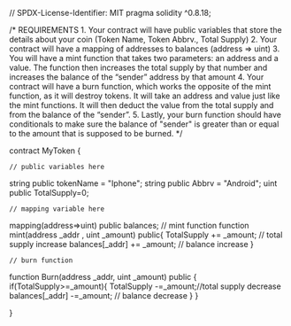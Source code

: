 // SPDX-License-Identifier: MIT
pragma solidity ^0.8.18;

/*
       REQUIREMENTS
    1. Your contract will have public variables that store the details about your coin (Token Name, Token Abbrv., Total Supply)
    2. Your contract will have a mapping of addresses to balances (address => uint)
    3. You will have a mint function that takes two parameters: an address and a value. 
       The function then increases the total supply by that number and increases the balance 
       of the “sender” address by that amount
    4. Your contract will have a burn function, which works the opposite of the mint function, as it will destroy tokens. 
       It will take an address and value just like the mint functions. It will then deduct the value from the total supply 
       and from the balance of the “sender”.
    5. Lastly, your burn function should have conditionals to make sure the balance of "sender" is greater than or equal 
       to the amount that is supposed to be burned.
*/

contract MyToken {

    // public variables here
   string public tokenName = "Iphone";
   string public Abbrv = "Android";
   uint public TotalSupply=0;

    // mapping variable here
mapping(address=>uint) public balances;
    // mint function
function mint(address _addr , uint _amount) public{
   TotalSupply += _amount; // total supply increase
   balances[_addr] += _amount; // balance increase
}

    // burn function
function Burn(address _addr, uint _amount) public {
    if(TotalSupply>=_amount){
    TotalSupply -=_amount;//total supply decrease
    balances[_addr] -=_amount; // balance decrease
    }
}

}
